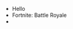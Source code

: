- Hello
- Fortnite: Battle Royale
-


<!---
Tobi-desu/Tobi-desu is a ✨ special ✨ repository because its `README.md` (this file) appears on your GitHub profile.
You can click the Preview link to take a look at your changes.
--->

